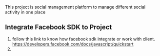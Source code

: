 This project is social management platform to manage different social activity in one place

## Integrate Facebook SDK to Project 
1. follow this link to know how facebook sdk integrate or work with client.
https://developers.facebook.com/docs/javascript/quickstart
2.

